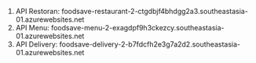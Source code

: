 1. API Restoran: foodsave-restaurant-2-ctgdbjf4bhdgg2a3.southeastasia-01.azurewebsites.net  
2. API Menu: foodsave-menu-2-exagdpf9h3ckezcy.southeastasia-01.azurewebsites.net  
3. API Delivery: foodsave-delivery-2-b7fdcfh2e3g7a2d2.southeastasia-01.azurewebsites.net  
